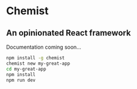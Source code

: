 # Chemist

## An opinionated React framework

Documentation coming soon...

```sh
npm install -g chemist
chemist new my-great-app
cd my-great-app
npm install
npm run dev
```
